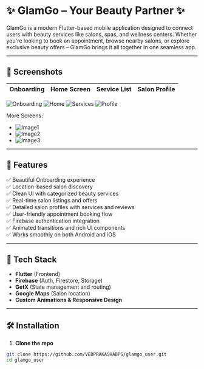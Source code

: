 # ✨ GlamGo – Your Beauty Partner ✨

GlamGo is a modern Flutter-based mobile application designed to connect users with beauty services like salons, spas, and wellness centers. Whether you're looking to book an appointment, browse nearby salons, or explore exclusive beauty offers – GlamGo brings it all together in one seamless app.

---

## 📱 Screenshots

| Onboarding | Home Screen | Service List | Salon Profile |
|------------|-------------|--------------|----------------|
![Onboarding](https://github.com/VEDPRAKASHABPS/glamgo_user/assets/125896446/10eb01ad-3d56-4079-8b51-7c94bd5b9897)
![Home](https://github.com/VEDPRAKASHABPS/glamgo_user/assets/125896446/d9a89e53-3a17-4ce1-9e73-2fb82ed4f617)
![Services](https://github.com/VEDPRAKASHABPS/glamgo_user/assets/125896446/5d017a2e-bf3b-4d9a-8c55-b34d79a4fbf6)
![Profile](https://github.com/VEDPRAKASHABPS/glamgo_user/assets/125896446/2bedf8c9-145b-46e3-9110-f87ccccc3146)

More Screens:
- ![Image1](https://github.com/VEDPRAKASHABPS/glamgo_user/assets/125896446/bff4d2c9-9e15-4420-802a-c5bbceacd116)
- ![Image2](https://github.com/VEDPRAKASHABPS/glamgo_user/assets/125896446/b4e34cb2-147d-45f3-8809-f2284b0c918e)
- ![Image3](https://github.com/VEDPRAKASHABPS/glamgo_user/assets/125896446/34193bf4-7984-4b40-9519-f15f42bec115)

---

## 🧩 Features

✅ Beautiful Onboarding experience  
✅ Location-based salon discovery  
✅ Clean UI with categorized beauty services  
✅ Real-time salon listings and offers  
✅ Detailed salon profiles with services and reviews  
✅ User-friendly appointment booking flow  
✅ Firebase authentication integration  
✅ Animated transitions and rich UI components  
✅ Works smoothly on both Android and iOS

---

## 🚀 Tech Stack

- **Flutter** (Frontend)
- **Firebase** (Auth, Firestore, Storage)
- **GetX** (State management and routing)
- **Google Maps** (Salon location)
- **Custom Animations & Responsive Design**

---

## 🛠️ Installation

1. **Clone the repo**

```bash
git clone https://github.com/VEDPRAKASHABPS/glamgo_user.git
cd glamgo_user
